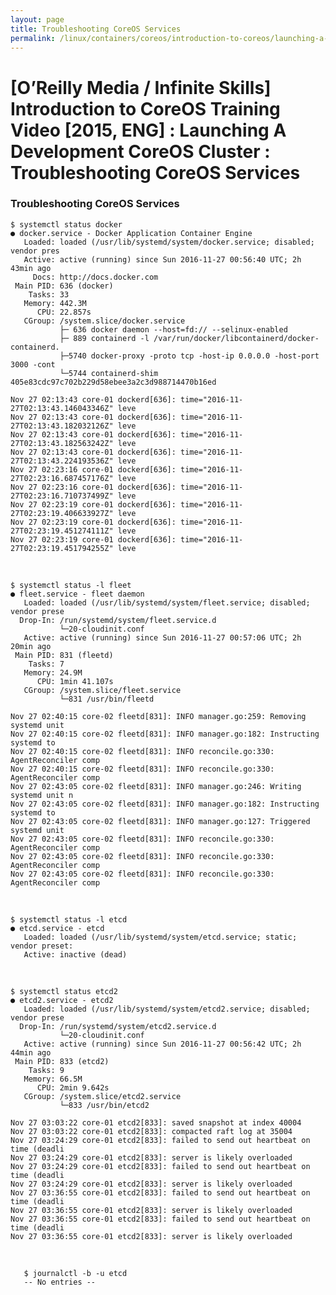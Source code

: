 ```yaml
---
layout: page
title: Troubleshooting CoreOS Services
permalink: /linux/containers/coreos/introduction-to-coreos/launching-a-development-coreos-cluster/Troubleshooting_CoreOS_Services/
---
```



# [O’Reilly Media / Infinite Skills] Introduction to CoreOS Training Video [2015, ENG] : Launching A Development CoreOS Cluster : Troubleshooting CoreOS Services



### Troubleshooting CoreOS Services


    $ systemctl status docker
    ● docker.service - Docker Application Container Engine
       Loaded: loaded (/usr/lib/systemd/system/docker.service; disabled; vendor pres
       Active: active (running) since Sun 2016-11-27 00:56:40 UTC; 2h 43min ago
         Docs: http://docs.docker.com
     Main PID: 636 (docker)
        Tasks: 33
       Memory: 442.3M
          CPU: 22.857s
       CGroup: /system.slice/docker.service
               ├─ 636 docker daemon --host=fd:// --selinux-enabled
               ├─ 889 containerd -l /var/run/docker/libcontainerd/docker-containerd.
               ├─5740 docker-proxy -proto tcp -host-ip 0.0.0.0 -host-port 3000 -cont
               └─5744 containerd-shim 405e83cdc97c702b229d58ebee3a2c3d988714470b16ed

    Nov 27 02:13:43 core-01 dockerd[636]: time="2016-11-27T02:13:43.146043346Z" leve
    Nov 27 02:13:43 core-01 dockerd[636]: time="2016-11-27T02:13:43.182032126Z" leve
    Nov 27 02:13:43 core-01 dockerd[636]: time="2016-11-27T02:13:43.182563242Z" leve
    Nov 27 02:13:43 core-01 dockerd[636]: time="2016-11-27T02:13:43.224193536Z" leve
    Nov 27 02:23:16 core-01 dockerd[636]: time="2016-11-27T02:23:16.687457176Z" leve
    Nov 27 02:23:16 core-01 dockerd[636]: time="2016-11-27T02:23:16.710737499Z" leve
    Nov 27 02:23:19 core-01 dockerd[636]: time="2016-11-27T02:23:19.406633927Z" leve
    Nov 27 02:23:19 core-01 dockerd[636]: time="2016-11-27T02:23:19.451274111Z" leve
    Nov 27 02:23:19 core-01 dockerd[636]: time="2016-11-27T02:23:19.451794255Z" leve

<br/>

    $ systemctl status -l fleet
    ● fleet.service - fleet daemon
       Loaded: loaded (/usr/lib/systemd/system/fleet.service; disabled; vendor prese
      Drop-In: /run/systemd/system/fleet.service.d
               └─20-cloudinit.conf
       Active: active (running) since Sun 2016-11-27 00:57:06 UTC; 2h 20min ago
     Main PID: 831 (fleetd)
        Tasks: 7
       Memory: 24.9M
          CPU: 1min 41.107s
       CGroup: /system.slice/fleet.service
               └─831 /usr/bin/fleetd

    Nov 27 02:40:15 core-02 fleetd[831]: INFO manager.go:259: Removing systemd unit
    Nov 27 02:40:15 core-02 fleetd[831]: INFO manager.go:182: Instructing systemd to
    Nov 27 02:40:15 core-02 fleetd[831]: INFO reconcile.go:330: AgentReconciler comp
    Nov 27 02:40:15 core-02 fleetd[831]: INFO reconcile.go:330: AgentReconciler comp
    Nov 27 02:43:05 core-02 fleetd[831]: INFO manager.go:246: Writing systemd unit n
    Nov 27 02:43:05 core-02 fleetd[831]: INFO manager.go:182: Instructing systemd to
    Nov 27 02:43:05 core-02 fleetd[831]: INFO manager.go:127: Triggered systemd unit
    Nov 27 02:43:05 core-02 fleetd[831]: INFO reconcile.go:330: AgentReconciler comp
    Nov 27 02:43:05 core-02 fleetd[831]: INFO reconcile.go:330: AgentReconciler comp
    Nov 27 02:43:05 core-02 fleetd[831]: INFO reconcile.go:330: AgentReconciler comp


<br/>

    $ systemctl status -l etcd
    ● etcd.service - etcd
       Loaded: loaded (/usr/lib/systemd/system/etcd.service; static; vendor preset:
       Active: inactive (dead)

<br/>

    $ systemctl status etcd2
    ● etcd2.service - etcd2
       Loaded: loaded (/usr/lib/systemd/system/etcd2.service; disabled; vendor prese
      Drop-In: /run/systemd/system/etcd2.service.d
               └─20-cloudinit.conf
       Active: active (running) since Sun 2016-11-27 00:56:42 UTC; 2h 44min ago
     Main PID: 833 (etcd2)
        Tasks: 9
       Memory: 66.5M
          CPU: 2min 9.642s
       CGroup: /system.slice/etcd2.service
               └─833 /usr/bin/etcd2

    Nov 27 03:03:22 core-01 etcd2[833]: saved snapshot at index 40004
    Nov 27 03:03:22 core-01 etcd2[833]: compacted raft log at 35004
    Nov 27 03:24:29 core-01 etcd2[833]: failed to send out heartbeat on time (deadli
    Nov 27 03:24:29 core-01 etcd2[833]: server is likely overloaded
    Nov 27 03:24:29 core-01 etcd2[833]: failed to send out heartbeat on time (deadli
    Nov 27 03:24:29 core-01 etcd2[833]: server is likely overloaded
    Nov 27 03:36:55 core-01 etcd2[833]: failed to send out heartbeat on time (deadli
    Nov 27 03:36:55 core-01 etcd2[833]: server is likely overloaded
    Nov 27 03:36:55 core-01 etcd2[833]: failed to send out heartbeat on time (deadli
    Nov 27 03:36:55 core-01 etcd2[833]: server is likely overloaded



<br/>

       $ journalctl -b -u etcd
       -- No entries --
